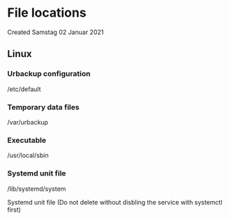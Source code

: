 # File locations
Created Samstag 02 Januar 2021

Linux
-----

### Urbackup configuration
/etc/default

### Temporary data files
/var/urbackup

### Executable
/usr/local/sbin

### Systemd unit file
/lib/systemd/system

Systemd unit file (Do not delete without disbling the service with systemctl first)

